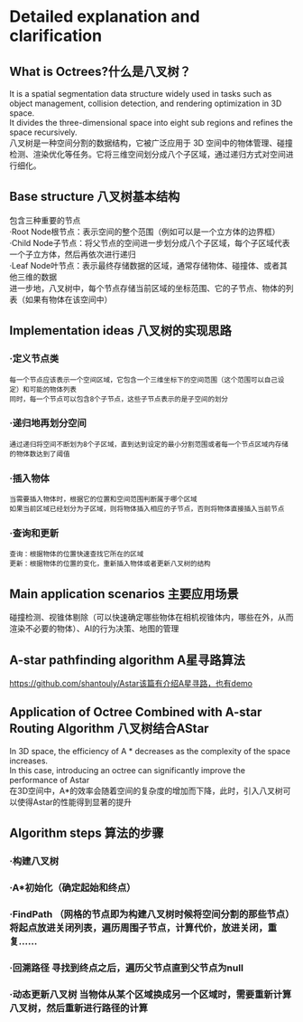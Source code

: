 # Detailed explanation and clarification  
## What is Octrees?什么是八叉树？  
  It is a spatial segmentation data structure widely used in tasks such as object management, collision detection, and rendering optimization in 3D space.  
  It divides the three-dimensional space into eight sub regions and refines the space recursively.  
  八叉树是一种空间分割的数据结构，它被广泛应用于 3D 空间中的物体管理、碰撞检测、渲染优化等任务。它将三维空间划分成八个子区域，通过递归方式对空间进行细化。  
## Base structure 八叉树基本结构  
  包含三种重要的节点  
  ·Root Node根节点：表示空间的整个范围（例如可以是一个立方体的边界框）  
  ·Child Node子节点：将父节点的空间进一步划分成八个子区域，每个子区域代表一个子立方体，然后再依次进行递归  
  ·Leaf Node叶节点：表示最终存储数据的区域，通常存储物体、碰撞体、或者其他三维的数据  
  进一步地，八叉树中，每个节点存储当前区域的坐标范围、它的子节点、物体的列表（如果有物体在该空间中）  
## Implementation ideas 八叉树的实现思路  
  ### ·定义节点类  
    每一个节点应该表示一个空间区域，它包含一个三维坐标下的空间范围（这个范围可以自己设定）和可能的物体列表  
    同时，每一个节点可以包含8个子节点，这些子节点表示的是子空间的划分  
  ### ·递归地再划分空间  
    通过递归将空间不断划为8个子区域，直到达到设定的最小分割范围或者每一个节点区域内存储的物体数达到了阈值  
  ### ·插入物体  
    当需要插入物体时，根据它的位置和空间范围判断属于哪个区域  
    如果当前区域已经划分为子区域，则将物体插入相应的子节点，否则将物体直接插入当前节点
  ### ·查询和更新  
    查询：根据物体的位置快速查找它所在的区域  
    更新：根据物体的位置的变化，重新插入物体或者更新八叉树的结构  
## Main application scenarios 主要应用场景  
  碰撞检测、视锥体剔除（可以快速确定哪些物体在相机视锥体内，哪些在外，从而渲染不必要的物体）、AI的行为决策、地图的管理  
## A-star pathfinding algorithm A星寻路算法  
  https://github.com/shantouly/Astar该篇有介绍A星寻路，也有demo  
## Application of Octree Combined with A-star Routing Algorithm 八叉树结合AStar  
  In 3D space, the efficiency of A * decreases as the complexity of the space increases.  
  In this case, introducing an octree can significantly improve the performance of Astar  
  在3D空间中，A*的效率会随着空间的复杂度的增加而下降，此时，引入八叉树可以使得Astar的性能得到显著的提升  
## Algorithm steps 算法的步骤  
  ### ·构建八叉树  
  ### ·A*初始化（确定起始和终点）  
  ### ·FindPath （网格的节点即为构建八叉树时候将空间分割的那些节点）将起点放进关闭列表，遍历周围子节点，计算代价，放进关闭，重复......  
  ### ·回溯路径 寻找到终点之后，遍历父节点直到父节点为null  
  ### ·动态更新八叉树 当物体从某个区域换成另一个区域时，需要重新计算八叉树，然后重新进行路径的计算  
  
  
  

